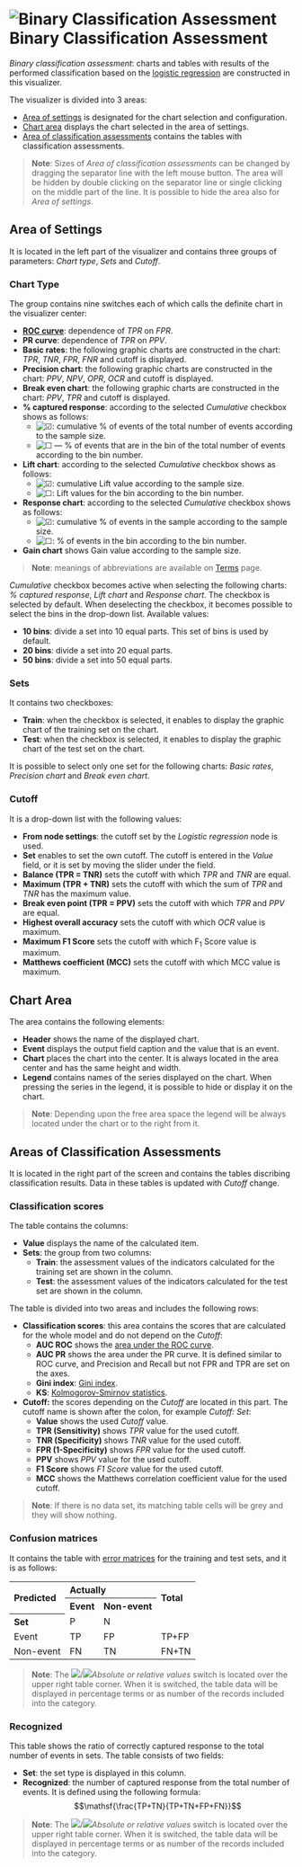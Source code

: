 # ![Binary Classification Assessment](../../images/icons/view_types/roc_default.svg) Binary Classification Assessment

*Binary classification assessment*: charts and tables with results of the performed classification based on the [logistic regression](../../processors/datamining/logistic-regression/README.md) are constructed in this visualizer.

The visualizer is divided into 3 areas:

* [Area of settings](#oblast-nastroek) is designated for the chart selection and configuration.
* [Chart area](#oblast-diagrammy) displays the chart selected in the area of settings.
* [Area of classification assessments](#oblasti-otsenok-klassifikatsii) contains the tables with classification assessments.

> **Note**: Sizes of *Area of classification assessments* can be changed by dragging the separator line with the left mouse button. The area will be hidden by double clicking on the separator line or single clicking on the middle part of the line. It is possible to hide the area also for *Area of settings*.

## Area of Settings

It is located in the left part of the visualizer and contains three groups of parameters: *Chart type*, *Sets* and *Cutoff*.

### Chart Type

The group contains nine switches each of which calls the definite chart in the visualizer center:

* **[ROC curve](https://wiki.loginom.ru/articles/roc-analysis.html)**: dependence of *TPR* on *FPR*.
* **PR curve**: dependence of *TPR* on *PPV*.
* **Basic rates**: the following graphic charts are constructed in the chart: *TPR*, *TNR*, *FPR*, *FNR* and cutoff is displayed.
* **Precision chart**: the following graphic charts are constructed in the chart: *PPV*, *NPV*, *OPR*, *OCR* and cutoff is displayed.
* **Break even chart**: the following graphic charts are constructed in the chart: *PPV*, *TPR* and cutoff is displayed.
* **% captured response**: according to the selected *Cumulative* checkbox shows as follows:
   * ![☑](../../images/icons/checkbox-states/checked_default.svg): cumulative % of events of the total number of events according to the sample size.
   * ![☐](../../images/icons/checkbox-states/unchecked_default.svg) — % of events that are in the bin of the total number of events according to the bin number.
* **Lift chart**: according to the selected *Cumulative* checkbox shows as follows:
   * ![☑](../../images/icons/checkbox-states/checked_default.svg): cumulative Lift value according to the sample size.
   * ![☐](../../images/icons/checkbox-states/unchecked_default.svg): Lift values for the bin according to the bin number.
* **Response chart**: according to the selected *Cumulative* checkbox shows as follows:
   * ![☑](../../images/icons/checkbox-states/checked_default.svg): cumulative % of events in the sample according to the sample size.
   * ![☐](../../images/icons/checkbox-states/unchecked_default.svg): % of events in the bin according to the bin number.
* **Gain chart** shows Gain value according to the sample size.

> **Note**: meanings of abbreviations are available on [Terms](./terms.md) page.

*Cumulative* checkbox becomes active when selecting the following charts: *% captured response*, *Lift chart* and *Response chart*. The checkbox is selected by default. When deselecting the checkbox, it becomes possible to select the bins in the drop-down list. Available values:

* **10 bins**: divide a set into 10 equal parts. This set of bins is used by default.
* **20 bins**: divide a set into 20 equal parts.
* **50 bins**: divide a set into 50 equal parts.

### Sets

It contains two checkboxes:

* **Train**: when the checkbox is selected, it enables to display the graphic chart of the training set on the chart.
* **Test**: when the checkbox is selected, it enables to display the graphic chart of the test set on the chart.

It is possible to select only one set for the following charts: *Basic rates*, *Precision chart* and *Break even chart*.

### Cutoff

It is a drop-down list with the following values:

* **From node settings**: the cutoff set by the *Logistic regression* node is used.
* **Set** enables to set the own cutoff. The cutoff is entered in the *Value* field, or it is set by moving the slider under the field.
* **Balance (TPR = TNR)** sets the cutoff with which *TPR* and *TNR* are equal.
* **Maximum (TPR + TNR)** sets the cutoff with which the sum of *TPR* and *TNR* has the maximum value.
* **Break even point (TPR = PPV)** sets the cutoff with which *TPR* and *PPV* are equal.
* **Highest overall accuracy** sets the cutoff with which *OCR* value is maximum.
* **Maximum F1 Score** sets the cutoff with which F<sub>1</sub> Score value is maximum.
* **Matthews coefficient (MCC)** sets the cutoff with which MCC value is maximum.

## Chart Area

The area contains the following elements:

* **Header** shows the name of the displayed chart.
* **Event** displays the output field caption and the value that is an event.
* **Chart** places the chart into the center. It is always located in the area center and has the same height and width.
* **Legend** contains names of the series displayed on the chart. When pressing the series in the legend, it is possible to hide or display it on the chart.

> **Note**: Depending upon the free area space the legend will be always located under the chart or to the right from it.

## Areas of Classification Assessments

It is located in the right part of the screen and contains the tables discribing classification results. Data in these tables is updated with *Cutoff* change.

### Classification scores

The table contains the columns:

* **Value** displays the name of the calculated item.
* **Sets**: the group from two columns:
   * **Train**: the assessment values of the indicators calculated for the training set are shown in the column.
   * **Test**: the assessment values of the indicators calculated for the test set are shown in the column.

The table is divided into two areas and includes the following rows:

* **Classification scores**: this area contains the scores that are calculated for the whole model and do not depend on the *Cutoff*:
   * **AUC ROC** shows the [area under the ROC curve](https://wiki.loginom.ru/articles/auc.html).
   * **AUC PR** shows the area under the PR curve. It is defined similar to ROC curve, and Precision and Recall but not FPR and TPR are set on the axes.
   * **Gini index**: [Gini index](https://ru.wikipedia.org/wiki/Коэффициент_Джини).
   * **KS**: [Kolmogorov-Smirnov statistics](https://wiki.loginom.ru/articles/ks-test.html).
* **Cutoff:** the scores depending on the *Cutoff* are located in this part. The cutoff name is shown after the colon, for example *Cutoff: Set*:
   * **Value** shows the used *Cutoff* value.
   * **TPR (Sensitivity)** shows *TPR* value for the used cutoff.
   * **TNR (Specificity)** shows *TNR* value for the used cutoff.
   * **FPR (1-Specificity)** shows *FPR* value for the used cutoff.
   * **PPV** shows *PPV* value for the used cutoff.
   * **F1 Score** shows *F1 Score* value for the used cutoff.
   * **MCC** shows the Matthews correlation coefficient value for the used cutoff.

> **Note**: If there is no data set, its matching table cells will be grey and they will show nothing.

### Confusion matrices

It contains the table with [error matrices](./error-matrix.md) for the training and test sets, and it is as follows:

<table>
<tr><th align="left" rowspan="2">Predicted</th><th align="left" colspan="2">Actually</th><th rowspan="2" align="left">Total</th></tr>
<tr><th align="left">Event</th><th align="left">Non-event</th></tr>
 <tr><th align="left">Set</th><td>P</td><td>N</td><td></td></tr>
 <tr><td>Event</td><td>TP</td><td>FP</td><td>TP+FP</td></tr>
 <tr><td>Non-event</td><td>FN</td><td>TN</td><td>FN+TN</td></tr>
</table>

> **Note**: The ![ ](../../images/icons/switches/roc/absolute_default.svg)/![ ](../../images/icons/switches/roc/relative_default.svg)*Absolute or relative values* switch is located over the upper right table corner. When it is switched, the table data will be displayed in percentage terms or as number of the records included into the category.

### Recognized

This table shows the ratio of correctly captured response to the total number of events in sets. The table consists of two fields:

* **Set**: the set type is displayed in this column.
* **Recognized**: the number of captured response from the total number of events. It is defined using the following formula: $$\mathsf{\frac{TP+TN}{TP+TN+FP+FN}}$$

> **Note**: The ![ ](../../images/icons/switches/roc/absolute_default.svg)/![ ](../../images/icons/switches/roc/relative_default.svg)*Absolute or relative values* switch is located over the upper right table corner. When it is switched, the table data will be displayed in percentage terms or as number of the records included into the category.

